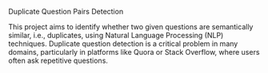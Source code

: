 Duplicate Question Pairs Detection

This project aims to identify whether two given questions are semantically similar, i.e., duplicates, using Natural Language Processing (NLP) techniques. Duplicate question detection is a critical problem in many domains, particularly in platforms like Quora or Stack Overflow, where users often ask repetitive questions.
